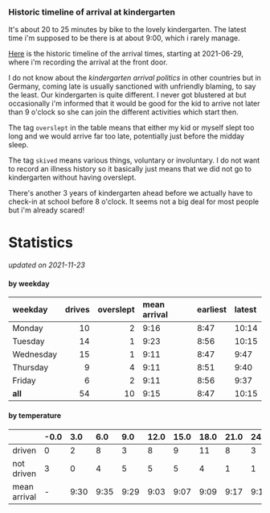 ### Historic timeline of arrival at kindergarten

It's about 20 to 25 minutes by bike to the lovely kindergarten. 
The latest time i'm supposed to be there is at about 9:00, 
which i rarely manage. 

[Here](times.csv) is the historic timeline of the arrival times, starting
at 2021-06-29, where i'm recording the arrival at the front door.

I do not know about the *kindergarten arrival politics* in other
countries but in Germany, coming late is usually sanctioned 
with unfriendly blaming, to say the least. Our kindergarten is quite
different. I never got blustered at but occasionally i'm informed
that it would be good for the kid to arrive not later than 9 o'clock
so she can join the different activities which start then. 

The tag `overslept` in the table means that either my kid or myself
slept too long and we would arrive far too late, potentially just
before the midday sleep.

The tag `skived` means various things, voluntary or involuntary. I 
do not want to record an illness history so it basically just means
that we did not go to kindergarten without having overslept.

There's another 3 years of kindergarten ahead before we actually 
have to check-in at school before 8 o'clock. It seems not a big deal
for most people but i'm already scared!


# Statistics

*updated on 2021-11-23*

#### by weekday

| weekday   |   drives |   overslept | mean arrival   | earliest   | latest   |
|:----------|---------:|------------:|:---------------|:-----------|:---------|
| Monday    |       10 |           2 | 9:16           | 8:47       | 10:14    |
| Tuesday   |       14 |           1 | 9:23           | 8:56       | 10:15    |
| Wednesday |       15 |           1 | 9:11           | 8:47       | 9:47     |
| Thursday  |        9 |           4 | 9:11           | 8:51       | 9:40     |
| Friday    |        6 |           2 | 9:11           | 8:56       | 9:37     |
| **all**   |       54 |          10 | 9:15           | 8:47       | 10:15    |

#### by temperature

|              | -0.0   | 3.0   | 6.0   | 9.0   | 12.0   | 15.0   | 18.0   | 21.0   | 24.0   |
|:-------------|:-------|:------|:------|:------|:-------|:-------|:-------|:-------|:-------|
| driven       | 0      | 2     | 8     | 3     | 8      | 9      | 11     | 8      | 3      |
| not driven   | 3      | 0     | 4     | 5     | 5      | 5      | 4      | 1      | 1      |
| mean arrival | -      | 9:30  | 9:35  | 9:29  | 9:03   | 9:07   | 9:09   | 9:17   | 9:15   |

